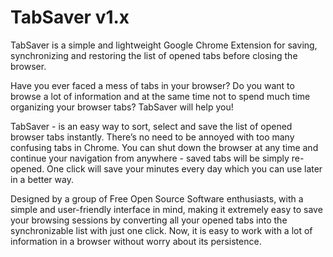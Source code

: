 # TabSaver v1.x

TabSaver is a simple and lightweight Google Chrome Extension for saving, synchronizing and restoring the list of opened tabs before closing the browser.

Have you ever faced a mess of tabs in your browser? Do you want to browse a lot of information and at the same time not to spend much time organizing your browser tabs? TabSaver will help you!
 
TabSaver - is an easy way to sort, select and save the list of opened browser tabs instantly. There’s no need to be annoyed with too many confusing tabs in Chrome. You can shut down the browser at any time and continue your navigation from anywhere - saved tabs will be simply re-opened. One click will save your minutes every day which you can use later in a better way.

Designed by a group of Free Open Source Software enthusiasts, with a simple and user-friendly interface in mind, making it extremely easy to save your browsing sessions by converting all your opened tabs into the synchronizable list with just one click. Now, it is easy to work with a lot of information in a browser without worry about its persistence.
